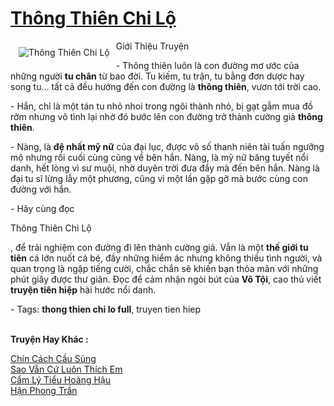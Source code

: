 <a href="https://utruyen.com/thong-thien-chi-lo/340/" title="Thông Thiên Chi Lộ"><h1>Thông Thiên Chi Lộ</h1></a><div style="display:table"><img align="right" style="float: left; padding: 10px;" src="https://utruyen.com/images/story/200x260/thong-thien-chi-lo.jpg" alt="Thông Thiên Chi Lộ">Giới Thiệu Truyện<p></p> - Thông thiên luôn là con đường mơ ước của những người <strong>tu chân</strong> từ bao đời. Tu kiếm, tu trận, tu bằng đơn dược hay song tu… tất cả đều hướng đến con đường là <strong>thông thiên</strong>, vươn tới trời cao.<p></p> - Hắn, chỉ là một tán tu nhỏ nhoi trong ngôi thành nhỏ, bị gạt gẫm mua đồ rởm nhưng vô tình lại nhờ đó bước lên con đường trở thành cường giả <strong>thông thiên</strong>.<p></p> - Nàng, là <strong>đệ nhất mỹ nữ</strong> của đại lục, được vô số thanh niên tài tuấn ngưỡng mộ nhưng rồi cuối cùng cũng về bên hắn. Nàng, là mỹ nữ băng tuyết nổi danh, hết lòng vì sư muội, nhờ duyên trời đưa đẩy mà đến bên hắn. Nàng là đại tu sĩ lừng lẫy một phương, cũng vì một lần gặp gỡ mà bước cùng con đường với hắn.<p></p> - Hãy cùng đọc <p></p>Thông Thiên Chi Lộ<p></p>, để trải nghiệm con đường đi lên thành cường giả. Vẫn là một <strong>thế giới tu tiên</strong> cá lớn nuốt cá bé, đầy những hiểm ác nhưng không thiếu tình người, và quan trọng là ngập tiếng cười, chắc chắn sẽ khiến bạn thỏa mãn với những phút giây được thư giãn. Đọc để cảm nhận ngòi bút của <strong>Vô Tội</strong>, cao thủ viết <strong>truyện tiên hiệp</strong> hài hước nổi danh.<p></p> - Tags: <strong>thong thien chi lo full</strong>, truyen tien hiep</div><p><br><b>Truyện Hay Khác :</b></p><a href="https://utruyen.com/chin-cach-cau-sung/21847/" alt="Chín Cách Cầu Sủng">Chín Cách Cầu Sủng</a><br/><a href="https://github.com/quanluxury/ngontinhhot/tree/master/truyenhay/18771/" alt="Sao Vẫn Cứ Luôn Thích Em">Sao Vẫn Cứ Luôn Thích Em</a><br/><a href="https://truyenngontinhay.wordpress.com/2019/10/03/cam-ly-tieu-hoang-hau/" alt="Cẩm Lý Tiểu Hoàng Hậu">Cẩm Lý Tiểu Hoàng Hậu</a><br/><a href="https://dammy2019.blogspot.com/2019/11/han-phong-tran.html" alt="Hận Phong Trần">Hận Phong Trần</a><br/>